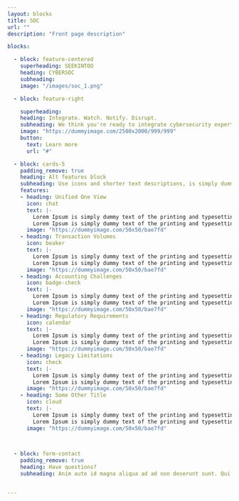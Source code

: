 ```yaml
---
layout: blocks
title: SOC
url: ""
description: "Front page description"

blocks:

  - block: feature-centered
    superheading: SEEKINTOO
    heading: CYBERSOC
    subheading: 
    image: "/images/soc_1.png"

  - block: feature-right

    superheading: 
    heading: Integrate. Watch. Notify. Disrupt.
    subheading: We think you're ready to integrate cybersecurity experts into your core business processes; receive relevant intelligence and reporting; and trust reactive risk mitigation that works any time, even when you're not at work!
    image: "https://dummyimage.com/2500x2000/999/999"
    button:
      text: Learn more
      url: "#"

  - block: cards-5  
    padding_remove: true
    heading: Alt features block
    subheading: Use icons and shorter text descriptions, is simply dummy text of the printing and typesetting industry.
    features:
    - heading: Unified One View
      icon: chat
      text: |-
        Lorem Ipsum is simply dummy text of the printing and typesetting industry.
        Lorem Ipsum is simply dummy text of the printing and typesetting industry.
      image: "https://dummyimage.com/50x50/bae7fd"
    - heading: Transaction Volumes
      icon: beaker
      text: |-
        Lorem Ipsum is simply dummy text of the printing and typesetting industry.
        Lorem Ipsum is simply dummy text of the printing and typesetting industry.
      image: "https://dummyimage.com/50x50/bae7fd"
    - heading: Accounting Challenges
      icon: badge-check
      text: |-
        Lorem Ipsum is simply dummy text of the printing and typesetting industry.
        Lorem Ipsum is simply dummy text of the printing and typesetting industry.
      image: "https://dummyimage.com/50x50/bae7fd"
    - heading: Regulatory Requirements
      icon: calendar
      text: |-
        Lorem Ipsum is simply dummy text of the printing and typesetting industry.
        Lorem Ipsum is simply dummy text of the printing and typesetting industry.
      image: "https://dummyimage.com/50x50/bae7fd"
    - heading: Legacy Limitations
      icon: check
      text: |-
        Lorem Ipsum is simply dummy text of the printing and typesetting industry.
        Lorem Ipsum is simply dummy text of the printing and typesetting industry.
      image: "https://dummyimage.com/50x50/bae7fd"
    - heading: Some Other Title
      icon: cloud
      text: |-
        Lorem Ipsum is simply dummy text of the printing and typesetting industry.
        Lorem Ipsum is simply dummy text of the printing and typesetting industry.
      image: "https://dummyimage.com/50x50/bae7fd"

 

  - block: form-contact
    padding_remove: true
    heading: Have questions?
    subheading: Anim aute id magna aliqua ad ad non deserunt sunt. Qui irure qui lorem cupidatat commodo. Elit sunt amet fugiat veniam occaecat fugiat aliqua ad ad non deserunt sunt.


---
```

